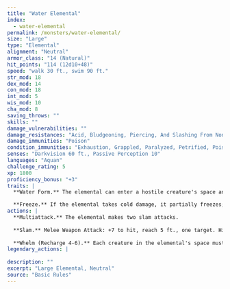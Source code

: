 ```yaml
---
title: "Water Elemental"
index:
  - water-elemental
permalink: /monsters/water-elemental/
size: "Large"
type: "Elemental"
alignment: "Neutral"
armor_class: "14 (Natural)"
hit_points: "114 (12d10+48)"
speed: "walk 30 ft., swim 90 ft."
str_mod: 18
dex_mod: 14
con_mod: 18
int_mod: 5
wis_mod: 10
cha_mod: 8
saving_throws: ""
skills: ""
damage_vulnerabilities: ""
damage_resistances: "Acid, Bludgeoning, Piercing, And Slashing From Nonmagical Weapons"
damage_immunities: "Poison"
condition_immunities: "Exhaustion, Grappled, Paralyzed, Petrified, Poisoned, Prone, Restrained, Unconscious"
senses: "Darkvision 60 ft., Passive Perception 10"
languages: "Aquan"
challenge_rating: 5
xp: 1800
proficiency_bonus: "+3"
traits: |
  **Water Form.** The elemental can enter a hostile creature's space and stop there. It can move through a space as narrow as 1 inch wide without squeezing.

  **Freeze.** If the elemental takes cold damage, it partially freezes; its speed is reduced by 20 ft. until the end of its next turn.
actions: |
  **Multiattack.** The elemental makes two slam attacks.
  
  **Slam.** Melee Weapon Attack: +7 to hit, reach 5 ft., one target. Hit: 13 (2d8 + 4) bludgeoning damage.
  
  **Whelm (Recharge 4-6).** Each creature in the elemental's space must make a DC 15 Strength saving throw. On a failure, a target takes 13 (2d8 + 4) bludgeoning damage. If it is Large or smaller, it is also grappled (escape DC 14). Until this grapple ends, the target is restrained and unable to breathe unless it can breathe water. If the saving throw is successful, the target is pushed out of the elemental's space. The elemental can grapple one Large creature or up to two Medium or smaller creatures at one time. At the start of each of the elemental's turns, each target grappled by it takes 13 (2d8 + 4) bludgeoning damage. A creature within 5 feet of the elemental can pull a creature or object out of it by taking an action to make a DC 14 Strength and succeeding.  
legendary_actions: |
  
description: ""
excerpt: "Large Elemental, Neutral"
source: "Basic Rules"
---
```

